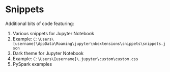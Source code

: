 # Snippets

Additional bits of code featuring:
1. Various snippets for Jupyter Notebook
  1. Example: `C:\Users\[username]\AppData\Roaming\jupyter\nbextensions\snippets\snippets.json`
2. Dark theme for Jupyter Notebook
  1. Example: `C:\Users\[username]\.jupyter\custom\custom.css`
3. PySpark examples
